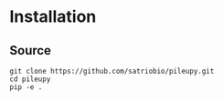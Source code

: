 # Installation

## Source

```
git clone https://github.com/satriobio/pileupy.git 
cd pileupy
pip -e .
```